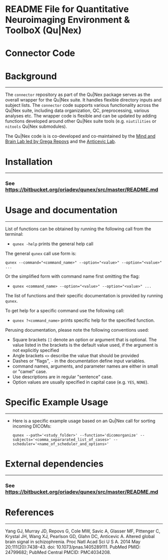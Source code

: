# README File for  Quantitative Neuroimaging Environment & ToolboX (Qu|Nex)
# Connector Code

Background
==========
---

The `connector` repository as part of the Qu|Nex package serves as the overall wrapper 
for the Qu|Nex suite. It handles flexible directory inputs and subject lists. 
The `connector` code supports various functionality across the Qu|Nex suite, 
including data organization, QC, preprocessing, various analyses etc. 
The wrapper code is flexible and can be updated by adding functions developed around 
other Qu|Nex suite tools (e.g. `niutilities` or `nitools` Qu|Nex submodules).

The Qu|Nex code is is co-developed and co-maintained by the [Mind and Brain Lab led by Grega Repovs](http://psy.ff.uni-lj.si/mblab/en) 
and the [Anticevic Lab](http://anticeviclab.yale.edu/).

Installation
===============================
---

### See https://bitbucket.org/oriadev/qunex/src/master/README.md


Usage and documentation
===============================
---

List of functions can be obtained by running the following call from the terminal: 

* `qunex -help` prints the general help call

The general `qunex` call use form is:

`qunex --command="<command_name>" --option="<value>" --option="<value>" ...`

Or the simplified form with command name first omitting the flag:

* `qunex <command_name> --option="<value>" --option="<value>" ...`

The list of functions and their specific documentation is provided by running `qunex`.

To get help for a specific command use the following call:

* `qunex ?<command_name>` prints specific help for the specified function.

Perusing documentation, please note the following conventions used:

* Square brackets `[]` denote an option or argument that is optional. The
  value listed in the brackets is the default value used, if the argument
  is not explicitly specified
* Angle brackets `<>` describe the value that should be provided
* Dashes or "flags", `-` in the documentation define input variables.
* command names, arguments, and parameter names are either in small or "camel" case.
* Use descriptions are in regular "sentence" case.
* Option values are usually specified in capital case (e.g. `YES`, `NONE`).


Specific Example Usage
======================
---

* Here is a specific example usage based on an Qu|Nex call for sorting incoming DICOMs:


	`qunex --path='<study_folder>' --function='dicomorganize' --subjects='<comma_separarated_list_of_cases>' --scheduler='<name_of_scheduler_and_options>'`
	

External dependencies
=====================
---

### See https://bitbucket.org/oriadev/qunex/src/master/README.md


References
==========
---

Yang GJ, Murray JD, Repovs G, Cole MW, Savic A, Glasser MF, Pittenger C,
Krystal JH, Wang XJ, Pearlson GD, Glahn DC, Anticevic A. Altered global brain
signal in schizophrenia. Proc Natl Acad Sci U S A. 2014 May 20;111(20):7438-43.
doi: 10.1073/pnas.1405289111. PubMed PMID: 24799682; PubMed Central PMCID:
PMC4034208.

[Mind and Brain Lab]: http://mblab.si
[Anticevic Lab]: http://anticeviclab.yale.edu
